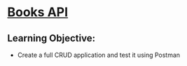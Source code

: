 # [Books API](https://login.codingdojo.com/m/315/9533/64302)

## Learning Objective:

- Create a full CRUD application and test it using Postman

